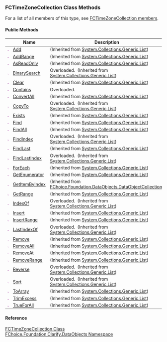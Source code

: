 ﻿### FCTimeZoneCollection Class Methods

For a list of all members of this type, see [FCTimeZoneCollection members](fcSDK~FChoice.Foundation.Clarify.DataObjects.FCTimeZoneCollection_members.md).

#### Public Methods

|   | Name | Description |
| --- | --- | --- |
| ![Public Method](dotnetimages/publicMethod.png) | [Add](#) | (Inherited from [System.Collections.Generic.List<FCTimeZone>](#)) |
| ![Public Method](dotnetimages/publicMethod.png) | [AddRange](#) | (Inherited from [System.Collections.Generic.List<FCTimeZone>](#)) |
| ![Public Method](dotnetimages/publicMethod.png) | [AsReadOnly](#) | (Inherited from [System.Collections.Generic.List<FCTimeZone>](#)) |
| ![Public Method](dotnetimages/publicMethod.png) | [BinarySearch](#) | Overloaded.  (Inherited from [System.Collections.Generic.List<FCTimeZone>](#)) |
| ![Public Method](dotnetimages/publicMethod.png) | [Clear](#) | (Inherited from [System.Collections.Generic.List<FCTimeZone>](#)) |
| ![Public Method](dotnetimages/publicMethod.png) | [Contains](fcSDK~FChoice.Foundation.Clarify.DataObjects.FCTimeZoneCollection~Contains.md) | Overloaded.    |
| ![Public Method](dotnetimages/publicMethod.png) | [ConvertAll](#) | (Inherited from [System.Collections.Generic.List<FCTimeZone>](#)) |
| ![Public Method](dotnetimages/publicMethod.png) | [CopyTo](#) | Overloaded.  (Inherited from [System.Collections.Generic.List<FCTimeZone>](#)) |
| ![Public Method](dotnetimages/publicMethod.png) | [Exists](#) | (Inherited from [System.Collections.Generic.List<FCTimeZone>](#)) |
| ![Public Method](dotnetimages/publicMethod.png) | [Find](#) | (Inherited from [System.Collections.Generic.List<FCTimeZone>](#)) |
| ![Public Method](dotnetimages/publicMethod.png) | [FindAll](#) | (Inherited from [System.Collections.Generic.List<FCTimeZone>](#)) |
| ![Public Method](dotnetimages/publicMethod.png) | [FindIndex](#) | Overloaded.  (Inherited from [System.Collections.Generic.List<FCTimeZone>](#)) |
| ![Public Method](dotnetimages/publicMethod.png) | [FindLast](#) | (Inherited from [System.Collections.Generic.List<FCTimeZone>](#)) |
| ![Public Method](dotnetimages/publicMethod.png) | [FindLastIndex](#) | Overloaded.  (Inherited from [System.Collections.Generic.List<FCTimeZone>](#)) |
| ![Public Method](dotnetimages/publicMethod.png) | [ForEach](#) | (Inherited from [System.Collections.Generic.List<FCTimeZone>](#)) |
| ![Public Method](dotnetimages/publicMethod.png) | [GetEnumerator](#) | (Inherited from [System.Collections.Generic.List<FCTimeZone>](#)) |
| ![Public Method](dotnetimages/publicMethod.png) | [GetItemByIndex](fcSDK~FChoice.Foundation.DataObjects.DataObjectCollection`1~GetItemByIndex.md) | (Inherited from [FChoice.Foundation.DataObjects.DataObjectCollection<FCTimeZone>](fcSDK~FChoice.Foundation.DataObjects.DataObjectCollection`1.md)) |
| ![Public Method](dotnetimages/publicMethod.png) | [GetRange](#) | (Inherited from [System.Collections.Generic.List<FCTimeZone>](#)) |
| ![Public Method](dotnetimages/publicMethod.png) | [IndexOf](#) | Overloaded.  (Inherited from [System.Collections.Generic.List<FCTimeZone>](#)) |
| ![Public Method](dotnetimages/publicMethod.png) | [Insert](#) | (Inherited from [System.Collections.Generic.List<FCTimeZone>](#)) |
| ![Public Method](dotnetimages/publicMethod.png) | [InsertRange](#) | (Inherited from [System.Collections.Generic.List<FCTimeZone>](#)) |
| ![Public Method](dotnetimages/publicMethod.png) | [LastIndexOf](#) | Overloaded.  (Inherited from [System.Collections.Generic.List<FCTimeZone>](#)) |
| ![Public Method](dotnetimages/publicMethod.png) | [Remove](#) | (Inherited from [System.Collections.Generic.List<FCTimeZone>](#)) |
| ![Public Method](dotnetimages/publicMethod.png) | [RemoveAll](#) | (Inherited from [System.Collections.Generic.List<FCTimeZone>](#)) |
| ![Public Method](dotnetimages/publicMethod.png) | [RemoveAt](#) | (Inherited from [System.Collections.Generic.List<FCTimeZone>](#)) |
| ![Public Method](dotnetimages/publicMethod.png) | [RemoveRange](#) | (Inherited from [System.Collections.Generic.List<FCTimeZone>](#)) |
| ![Public Method](dotnetimages/publicMethod.png) | [Reverse](#) | Overloaded.  (Inherited from [System.Collections.Generic.List<FCTimeZone>](#)) |
| ![Public Method](dotnetimages/publicMethod.png) | [Sort](#) | Overloaded.  (Inherited from [System.Collections.Generic.List<FCTimeZone>](#)) |
| ![Public Method](dotnetimages/publicMethod.png) | [ToArray](#) | (Inherited from [System.Collections.Generic.List<FCTimeZone>](#)) |
| ![Public Method](dotnetimages/publicMethod.png) | [TrimExcess](#) | (Inherited from [System.Collections.Generic.List<FCTimeZone>](#)) |
| ![Public Method](dotnetimages/publicMethod.png) | [TrueForAll](#) | (Inherited from [System.Collections.Generic.List<FCTimeZone>](#)) |





#### Reference

[FCTimeZoneCollection Class](fcSDK~FChoice.Foundation.Clarify.DataObjects.FCTimeZoneCollection.md)  
[FChoice.Foundation.Clarify.DataObjects Namespace](fcSDK~FChoice.Foundation.Clarify.DataObjects_namespace.md)